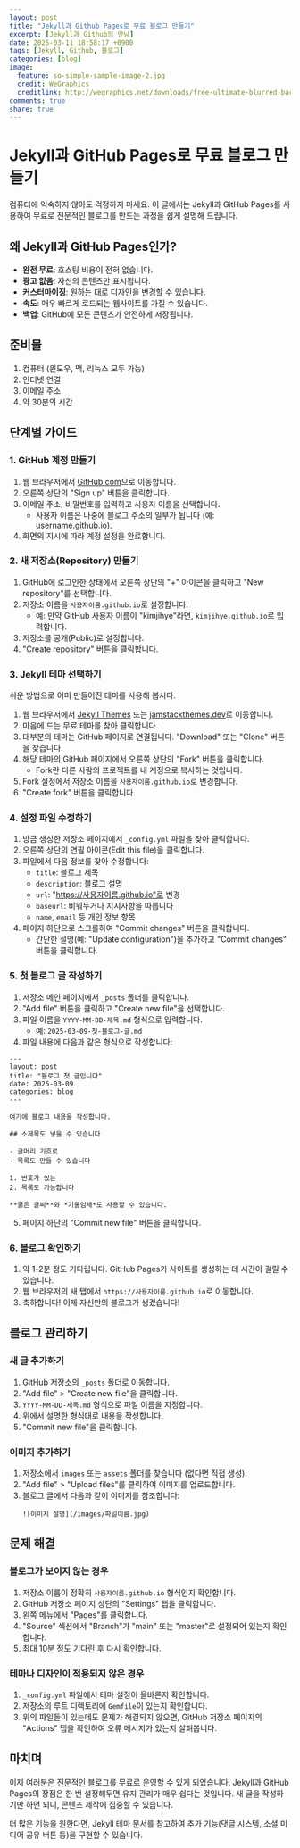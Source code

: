 ```yaml
---
layout: post
title: "Jekyll과 Github Pages로 무료 블로그 만들기"
excerpt: [Jekyll과 Github의 만남]
date: 2025-03-11 18:58:17 +0900
tags: [Jekyll, Github, 블로그]
categories: [blog]
image:
  feature: so-simple-sample-image-2.jpg
  credit: WeGraphics
  creditlink: http://wegraphics.net/downloads/free-ultimate-blurred-background-pack/
comments: true
share: true
---
```

# Jekyll과 GitHub Pages로 무료 블로그 만들기

컴퓨터에 익숙하지 않아도 걱정하지 마세요. 이 글에서는 Jekyll과 GitHub Pages를 사용하여 무료로 전문적인 블로그를 만드는 과정을 쉽게 설명해 드립니다.

## 왜 Jekyll과 GitHub Pages인가?

- **완전 무료**: 호스팅 비용이 전혀 없습니다.
- **광고 없음**: 자신의 콘텐츠만 표시됩니다.
- **커스터마이징**: 원하는 대로 디자인을 변경할 수 있습니다.
- **속도**: 매우 빠르게 로드되는 웹사이트를 가질 수 있습니다.
- **백업**: GitHub에 모든 콘텐츠가 안전하게 저장됩니다.

## 준비물

1. 컴퓨터 (윈도우, 맥, 리눅스 모두 가능)
2. 인터넷 연결
3. 이메일 주소
4. 약 30분의 시간

## 단계별 가이드

### 1. GitHub 계정 만들기

1. 웹 브라우저에서 [GitHub.com](https://github.com)으로 이동합니다.
2. 오른쪽 상단의 "Sign up" 버튼을 클릭합니다.
3. 이메일 주소, 비밀번호를 입력하고 사용자 이름을 선택합니다.
   - 사용자 이름은 나중에 블로그 주소의 일부가 됩니다 (예: username.github.io).
4. 화면의 지시에 따라 계정 설정을 완료합니다.

### 2. 새 저장소(Repository) 만들기

1. GitHub에 로그인한 상태에서 오른쪽 상단의 "+" 아이콘을 클릭하고 "New repository"를 선택합니다.
2. 저장소 이름을 `사용자이름.github.io`로 설정합니다.
   - 예: 만약 GitHub 사용자 이름이 "kimjihye"라면, `kimjihye.github.io`로 입력합니다.
3. 저장소를 공개(Public)로 설정합니다.
4. "Create repository" 버튼을 클릭합니다.

### 3. Jekyll 테마 선택하기

쉬운 방법으로 이미 만들어진 테마를 사용해 봅시다.

1. 웹 브라우저에서 [Jekyll Themes](https://jekyllthemes.io/free) 또는 [jamstackthemes.dev](https://jamstackthemes.dev/ssg/jekyll/)로 이동합니다.
2. 마음에 드는 무료 테마를 찾아 클릭합니다.
3. 대부분의 테마는 GitHub 페이지로 연결됩니다. "Download" 또는 "Clone" 버튼을 찾습니다.
4. 해당 테마의 GitHub 페이지에서 오른쪽 상단의 "Fork" 버튼을 클릭합니다.
   - Fork란 다른 사람의 프로젝트를 내 계정으로 복사하는 것입니다.
5. Fork 설정에서 저장소 이름을 `사용자이름.github.io`로 변경합니다.
6. "Create fork" 버튼을 클릭합니다.

### 4. 설정 파일 수정하기

1. 방금 생성한 저장소 페이지에서 `_config.yml` 파일을 찾아 클릭합니다.
2. 오른쪽 상단의 연필 아이콘(Edit this file)을 클릭합니다.
3. 파일에서 다음 정보를 찾아 수정합니다:
   - `title`: 블로그 제목
   - `description`: 블로그 설명
   - `url`: "https://사용자이름.github.io"로 변경
   - `baseurl`: 비워두거나 지시사항을 따릅니다
   - `name`, `email` 등 개인 정보 항목
4. 페이지 하단으로 스크롤하여 "Commit changes" 버튼을 클릭합니다.
   - 간단한 설명(예: "Update configuration")을 추가하고 "Commit changes" 버튼을 클릭합니다.

### 5. 첫 블로그 글 작성하기

1. 저장소 메인 페이지에서 `_posts` 폴더를 클릭합니다.
2. "Add file" 버튼을 클릭하고 "Create new file"을 선택합니다.
3. 파일 이름을 `YYYY-MM-DD-제목.md` 형식으로 입력합니다.
   - 예: `2025-03-09-첫-블로그-글.md`
4. 파일 내용에 다음과 같은 형식으로 작성합니다:

```
---
layout: post
title: "블로그 첫 글입니다"
date: 2025-03-09
categories: blog
---

여기에 블로그 내용을 작성합니다.

## 소제목도 넣을 수 있습니다

- 글머리 기호로
- 목록도 만들 수 있습니다

1. 번호가 있는
2. 목록도 가능합니다

**굵은 글씨**와 *기울임체*도 사용할 수 있습니다.
```

5. 페이지 하단의 "Commit new file" 버튼을 클릭합니다.

### 6. 블로그 확인하기

1. 약 1-2분 정도 기다립니다. GitHub Pages가 사이트를 생성하는 데 시간이 걸릴 수 있습니다.
2. 웹 브라우저의 새 탭에서 `https://사용자이름.github.io`로 이동합니다.
3. 축하합니다! 이제 자신만의 블로그가 생겼습니다!

## 블로그 관리하기

### 새 글 추가하기

1. GitHub 저장소의 `_posts` 폴더로 이동합니다.
2. "Add file" > "Create new file"을 클릭합니다.
3. `YYYY-MM-DD-제목.md` 형식으로 파일 이름을 지정합니다.
4. 위에서 설명한 형식대로 내용을 작성합니다.
5. "Commit new file"을 클릭합니다.

### 이미지 추가하기

1. 저장소에서 `images` 또는 `assets` 폴더를 찾습니다 (없다면 직접 생성).
2. "Add file" > "Upload files"를 클릭하여 이미지를 업로드합니다.
3. 블로그 글에서 다음과 같이 이미지를 참조합니다:
   ```
   ![이미지 설명](/images/파일이름.jpg)
   ```

## 문제 해결

### 블로그가 보이지 않는 경우

1. 저장소 이름이 정확히 `사용자이름.github.io` 형식인지 확인합니다.
2. GitHub 저장소 페이지 상단의 "Settings" 탭을 클릭합니다.
3. 왼쪽 메뉴에서 "Pages"를 클릭합니다.
4. "Source" 섹션에서 "Branch"가 "main" 또는 "master"로 설정되어 있는지 확인합니다.
5. 최대 10분 정도 기다린 후 다시 확인합니다.

### 테마나 디자인이 적용되지 않은 경우

1. `_config.yml` 파일에서 테마 설정이 올바른지 확인합니다.
2. 저장소의 루트 디렉토리에 `Gemfile`이 있는지 확인합니다.
3. 위의 파일들이 있는데도 문제가 해결되지 않으면, GitHub 저장소 페이지의 "Actions" 탭을 확인하여 오류 메시지가 있는지 살펴봅니다.

## 마치며

이제 여러분은 전문적인 블로그를 무료로 운영할 수 있게 되었습니다. Jekyll과 GitHub Pages의 장점은 한 번 설정해두면 유지 관리가 매우 쉽다는 것입니다. 새 글을 작성하기만 하면 되니, 콘텐츠 제작에 집중할 수 있습니다.

더 많은 기능을 원한다면, Jekyll 테마 문서를 참고하여 추가 기능(댓글 시스템, 소셜 미디어 공유 버튼 등)을 구현할 수 있습니다.